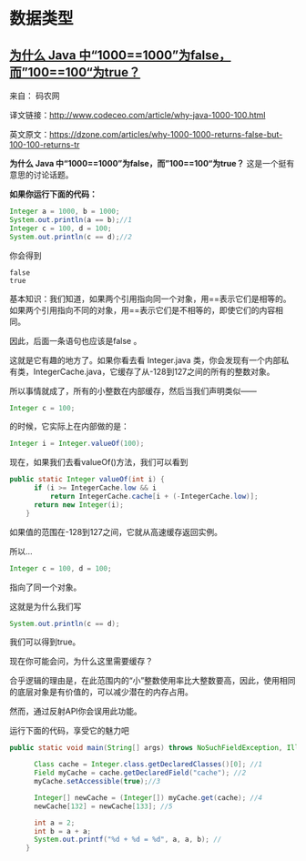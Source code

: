 # 数据类型

## [为什么 Java 中“1000\==1000”为false，而”100==100“为true？](https://mp.weixin.qq.com/s?__biz=MzIxMjE5MTE1Nw==&mid=2653211871&idx=2&sn=1bd2b487c36f1b537ed8b849bd4dfd76&chksm=8c99be05bbee3713c3fa2217e493948ebc2d6d37008b4a99bd5a4501ccbbee251f6cc21fc334&mpshare=1&scene=1&srcid=0910qPLVIga4QnySgndVqVpy&sharer_sharetime=1599725144054&sharer_shareid=5cc2777764c85c1d841997739b5bb6f4&key=ad479a0dc78b18f314b75646df0b2486353e2c8f7bbb47aa5b96698a4f43ca6ae94874e9e2360150fe0be9713c77ca5dd284a520b51133aa79bcfdc3c03ba10e374d85b7473c0d0ba7e61690b6fd72c76be3f859fbda989e64d52fa4b9734e8ec4d2db293d62be9bd193762e2b16aace432805de5d6a400f2133b17a255f54ba&ascene=1&uin=MzEzNTMxNzU5NQ%3D%3D&devicetype=Windows+10+x64&version=62090529&lang=zh_CN&exportkey=AYg79Bbcz43Os%2FZtVVJdVyA%3D&pass_ticket=ILCP%2F1aOSoxdBvYoh6UFyiqayEopSbUerx2rk7gbt3%2FfZ1hmRfSGhIOyj2a989NM&wx_header=0)

来自： 码农网

译文链接：http://www.codeceo.com/article/why-java-1000-100.html

英文原文：https://dzone.com/articles/why-1000-1000-returns-false-but-100-100-returns-tr

**为什么 Java 中“1000\==1000”为false，而”100==100“为true？** 这是一个挺有意思的讨论话题。

**如果你运行下面的代码：**

```Java
Integer a = 1000, b = 1000;  
System.out.println(a == b);//1
Integer c = 100, d = 100;  
System.out.println(c == d);//2
```

你会得到

```
false
true
```

基本知识：我们知道，如果两个引用指向同一个对象，用==表示它们是相等的。如果两个引用指向不同的对象，用==表示它们是不相等的，即使它们的内容相同。

因此，后面一条语句也应该是false 。

这就是它有趣的地方了。如果你看去看 Integer.java 类，你会发现有一个内部私有类，IntegerCache.java，它缓存了从-128到127之间的所有的整数对象。

所以事情就成了，所有的小整数在内部缓存，然后当我们声明类似——

```Java
Integer c = 100;
```

的时候，它实际上在内部做的是：

```Java
Integer i = Integer.valueOf(100);
```

现在，如果我们去看valueOf()方法，我们可以看到

```Java
public static Integer valueOf(int i) {
      if (i >= IntegerCache.low && i
          return IntegerCache.cache[i + (-IntegerCache.low)];
      return new Integer(i);
    }
```

如果值的范围在-128到127之间，它就从高速缓存返回实例。

所以…

```Java
Integer c = 100, d = 100;
```

指向了同一个对象。

这就是为什么我们写

```Java
System.out.println(c == d);
```

我们可以得到true。

现在你可能会问，为什么这里需要缓存？

合乎逻辑的理由是，在此范围内的“小”整数使用率比大整数要高，因此，使用相同的底层对象是有价值的，可以减少潜在的内存占用。

然而，通过反射API你会误用此功能。

运行下面的代码，享受它的魅力吧

```Java
public static void main(String[] args) throws NoSuchFieldException, IllegalAccessException {

      Class cache = Integer.class.getDeclaredClasses()[0]; //1
      Field myCache = cache.getDeclaredField("cache"); //2
      myCache.setAccessible(true);//3

      Integer[] newCache = (Integer[]) myCache.get(cache); //4
      newCache[132] = newCache[133]; //5

      int a = 2;
      int b = a + a;
      System.out.printf("%d + %d = %d", a, a, b); //
    }
```